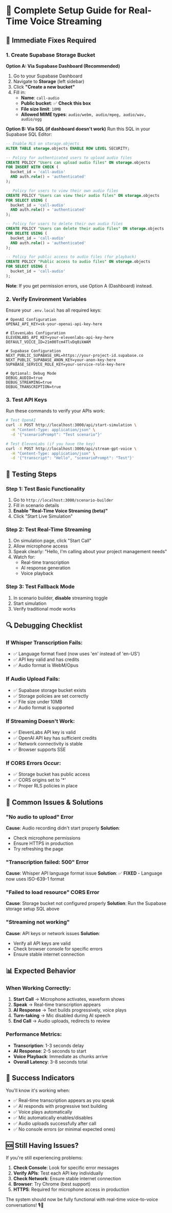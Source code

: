 # 🚀 Complete Setup Guide for Real-Time Voice Streaming

## 🔧 **Immediate Fixes Required**

### **1. Create Supabase Storage Bucket**

**Option A: Via Supabase Dashboard (Recommended)**
1. Go to your Supabase Dashboard
2. Navigate to **Storage** (left sidebar)
3. Click **"Create a new bucket"**
4. Fill in:
   - **Name**: `call-audio`
   - **Public bucket**: ✅ **Check this box**
   - **File size limit**: `10MB`
   - **Allowed MIME types**: `audio/webm, audio/mpeg, audio/wav, audio/ogg`

**Option B: Via SQL (if dashboard doesn't work)**
Run this SQL in your Supabase SQL Editor:

```sql
-- Enable RLS on storage.objects
ALTER TABLE storage.objects ENABLE ROW LEVEL SECURITY;

-- Policy for authenticated users to upload audio files
CREATE POLICY "Users can upload audio files" ON storage.objects
FOR INSERT WITH CHECK (
  bucket_id = 'call-audio' 
  AND auth.role() = 'authenticated'
);

-- Policy for users to view their own audio files
CREATE POLICY "Users can view their audio files" ON storage.objects
FOR SELECT USING (
  bucket_id = 'call-audio' 
  AND auth.role() = 'authenticated'
);

-- Policy for users to delete their own audio files
CREATE POLICY "Users can delete their audio files" ON storage.objects
FOR DELETE USING (
  bucket_id = 'call-audio' 
  AND auth.role() = 'authenticated'
);

-- Policy for public access to audio files (for playback)
CREATE POLICY "Public access to audio files" ON storage.objects
FOR SELECT USING (
  bucket_id = 'call-audio'
);
```

**Note**: If you get permission errors, use Option A (Dashboard) instead.

### **2. Verify Environment Variables**
Ensure your `.env.local` has all required keys:

```env
# OpenAI Configuration
OPENAI_API_KEY=sk-your-openai-api-key-here

# ElevenLabs Configuration
ELEVENLABS_API_KEY=your-elevenlabs-api-key-here
DEFAULT_VOICE_ID=21m00Tcm4TlvDq8ikWAM

# Supabase Configuration
NEXT_PUBLIC_SUPABASE_URL=https://your-project-id.supabase.co
NEXT_PUBLIC_SUPABASE_ANON_KEY=your-anon-key-here
SUPABASE_SERVICE_ROLE_KEY=your-service-role-key-here

# Optional: Debug Mode
DEBUG_AUDIO=true
DEBUG_STREAMING=true
DEBUG_TRANSCRIPTION=true
```

### **3. Test API Keys**
Run these commands to verify your APIs work:

```bash
# Test OpenAI
curl -X POST http://localhost:3000/api/start-simulation \
  -H "Content-Type: application/json" \
  -d '{"scenarioPrompt": "Test scenario"}'

# Test ElevenLabs (if you have the key)
curl -X POST http://localhost:3000/api/stream-gpt-voice \
  -H "Content-Type: application/json" \
  -d '{"transcript": "Hello", "scenarioPrompt": "Test"}'
```

## 🎯 **Testing Steps**

### **Step 1: Test Basic Functionality**
1. Go to `http://localhost:3000/scenario-builder`
2. Fill in scenario details
3. **Enable "Real-Time Voice Streaming (beta)"**
4. Click "Start Live Simulation"

### **Step 2: Test Real-Time Streaming**
1. On simulation page, click "Start Call"
2. Allow microphone access
3. Speak clearly: "Hello, I'm calling about your project management needs"
4. Watch for:
   - Real-time transcription
   - AI response generation
   - Voice playback

### **Step 3: Test Fallback Mode**
1. In scenario builder, **disable** streaming toggle
2. Start simulation
3. Verify traditional mode works

## 🔍 **Debugging Checklist**

### **If Whisper Transcription Fails:**
- ✅ Language format fixed (now uses 'en' instead of 'en-US')
- ✅ API key valid and has credits
- ✅ Audio format is WebM/Opus

### **If Audio Upload Fails:**
- ✅ Supabase storage bucket exists
- ✅ Storage policies are set correctly
- ✅ File size under 10MB
- ✅ Audio format is supported

### **If Streaming Doesn't Work:**
- ✅ ElevenLabs API key is valid
- ✅ OpenAI API key has sufficient credits
- ✅ Network connectivity is stable
- ✅ Browser supports SSE

### **If CORS Errors Occur:**
- ✅ Storage bucket has public access
- ✅ CORS origins set to '*'
- ✅ Proper RLS policies in place

## 🚨 **Common Issues & Solutions**

### **"No audio to upload" Error**
**Cause**: Audio recording didn't start properly
**Solution**: 
- Check microphone permissions
- Ensure HTTPS in production
- Try refreshing the page

### **"Transcription failed: 500" Error**
**Cause**: Whisper API language format issue
**Solution**: ✅ **FIXED** - Language now uses ISO-639-1 format

### **"Failed to load resource" CORS Error**
**Cause**: Storage bucket not configured properly
**Solution**: Run the Supabase storage setup SQL above

### **"Streaming not working"**
**Cause**: API keys or network issues
**Solution**:
- Verify all API keys are valid
- Check browser console for specific errors
- Ensure stable internet connection

## 📊 **Expected Behavior**

### **When Working Correctly:**
1. **Start Call** → Microphone activates, waveform shows
2. **Speak** → Real-time transcription appears
3. **AI Response** → Text builds progressively, voice plays
4. **Turn-taking** → Mic disabled during AI speech
5. **End Call** → Audio uploads, redirects to review

### **Performance Metrics:**
- **Transcription**: 1-3 seconds delay
- **AI Response**: 2-5 seconds to start
- **Voice Playback**: Immediate as chunks arrive
- **Overall Latency**: 3-8 seconds total

## 🎉 **Success Indicators**

You'll know it's working when:
- ✅ Real-time transcription appears as you speak
- ✅ AI responds with progressive text building
- ✅ Voice plays automatically
- ✅ Mic automatically enables/disables
- ✅ Audio uploads successfully after call
- ✅ No console errors (or minimal expected ones)

## 🆘 **Still Having Issues?**

If you're still experiencing problems:

1. **Check Console**: Look for specific error messages
2. **Verify APIs**: Test each API key individually
3. **Check Network**: Ensure stable internet connection
4. **Browser**: Try Chrome (best support)
5. **HTTPS**: Required for microphone access in production

The system should now be fully functional with real-time voice-to-voice conversations! 🎙️🤖 